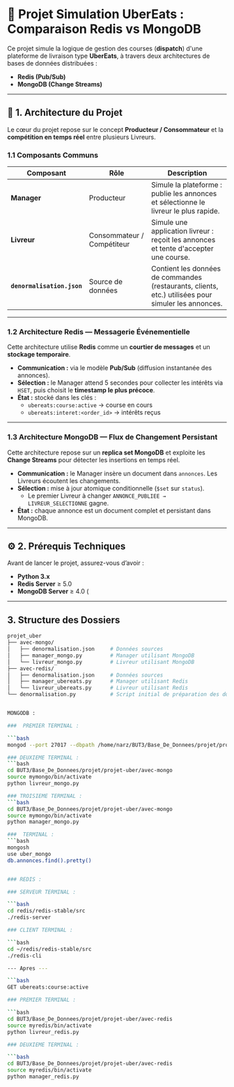 # 🛵 Projet Simulation UberEats : Comparaison Redis vs MongoDB

Ce projet simule la logique de gestion des courses (**dispatch**) d'une plateforme de livraison type **UberEats**, à travers deux architectures de bases de données distribuées :  
- **Redis (Pub/Sub)**  
- **MongoDB (Change Streams)**  

---

## 🚀 1. Architecture du Projet

Le cœur du projet repose sur le concept **Producteur / Consommateur** et la **compétition en temps réel** entre plusieurs Livreurs.

### 1.1 Composants Communs

| Composant | Rôle | Description |
|------------|------|-------------|
| **Manager** | Producteur | Simule la plateforme : publie les annonces et sélectionne le livreur le plus rapide. |
| **Livreur** | Consommateur / Compétiteur | Simule une application livreur : reçoit les annonces et tente d'accepter une course. |
| **`denormalisation.json`** | Source de données | Contient les données de commandes (restaurants, clients, etc.) utilisées pour simuler les annonces. |

---

### 1.2 Architecture Redis — Messagerie Événementielle

Cette architecture utilise **Redis** comme un **courtier de messages** et un **stockage temporaire**.

- **Communication :** via le modèle **Pub/Sub** (diffusion instantanée des annonces).
- **Sélection :** le Manager attend 5 secondes pour collecter les intérêts via `HSET`, puis choisit le **timestamp le plus précoce**.
- **État :** stocké dans les clés :
  - `ubereats:course:active` → course en cours
  - `ubereats:interet:<order_id>` → intérêts reçus

---

### 1.3 Architecture MongoDB — Flux de Changement Persistant

Cette architecture repose sur un **replica set MongoDB** et exploite les **Change Streams** pour détecter les insertions en temps réel.

- **Communication :** le Manager insère un document dans `annonces`. Les Livreurs écoutent les changements.
- **Sélection :** mise à jour atomique conditionnelle (`$set` sur `status`).
  - Le premier Livreur à changer `ANNONCE_PUBLIEE → LIVREUR_SELECTIONNE` gagne.
- **État :** chaque annonce est un document complet et persistant dans MongoDB.

---

## ⚙️ 2. Prérequis Techniques

Avant de lancer le projet, assurez-vous d’avoir :

- **Python 3.x**
- **Redis Server** ≥ 5.0
- **MongoDB Server** ≥ 4.0 (

---

## 3. Structure des Dossiers
```bash
projet_uber
├── avec-mongo/
│   ├── denormalisation.json     # Données sources
│   ├── manager_mongo.py         # Manager utilisant MongoDB
│   └── livreur_mongo.py         # Livreur utilisant MongoDB
├── avec-redis/
│   ├── denormalisation.json     # Données sources
│   ├── manager_ubereats.py      # Manager utilisant Redis
│   └── livreur_ubereats.py      # Livreur utilisant Redis
└── denormalisation.py           # Script initial de préparation des données


MONGODB : 

###  PREMIER TERMINAL : 

```bash
mongod --port 27017 --dbpath /home/narz/BUT3/Base_De_Donnees/projet/projet-uber/avec-mongo/data/db --replSet rs0

### DEUXIEME TERMINAL : 
```bash
cd BUT3/Base_De_Donnees/projet/projet-uber/avec-mongo
source mymongo/bin/activate
python livreur_mongo.py

### TROISIEME TERMINAL : 
```bash 
cd BUT3/Base_De_Donnees/projet/projet-uber/avec-mongo
source mymongo/bin/activate
python manager_mongo.py

###  TERMINAL : 
```bash
mongosh
use uber_mongo
db.annonces.find().pretty()


### REDIS :

### SERVEUR TERMINAL : 

```bash
cd redis/redis-stable/src
./redis-server

### CLIENT TERMINAL : 

```bash
cd ~/redis/redis-stable/src
./redis-cli

--- Apres ---

```bash 
GET ubereats:course:active

### PREMIER TERMINAL :

```bash
cd BUT3/Base_De_Donnees/projet/projet-uber/avec-redis
source myredis/bin/activate 
python livreur_redis.py

### DEUXIEME TERMINAL : 

```bash
cd BUT3/Base_De_Donnees/projet/projet-uber/avec-redis
source myredis/bin/activate 
python manager_redis.py




